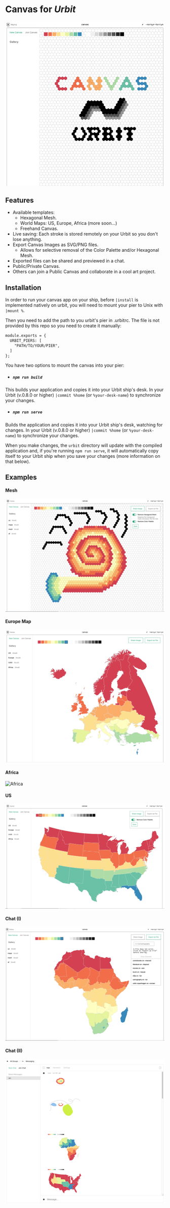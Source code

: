 # **Canvas** for *Urbit*

![Header](/images/canvas.png)

## Features

- Available templates:
  - Hexagonal Mesh.
  - World Maps: US, Europe, Africa (more soon...)
  - Freehand Canvas.
- Live saving: Each stroke is stored remotely on your Urbit so you don't lose anything.
- Export Canvas Images as SVG/PNG files.
  - Allows for selective removal of the Color Palette and/or Hexagonal Mesh.
- Exported files can be shared and previewed in a chat.
- Public/Private Canvas.
- Others can join a Public Canvas and collaborate in a cool art project.

## Installation

In order to run your canvas app on your ship, before `|install` is implemented natively on urbit, you will need to mount your pier to Unix with `|mount %`.

Then you need to add the path to you urbit's pier in .urbitrc. The file is not provided by this repo so you need to create it manually:

```
module.exports = {
  URBIT_PIERS: [
    "PATH/TO/YOUR/PIER",
  ]
};
```

You have two options to mount the canvas into your pier:

- ##### `npm run build`

This builds your application and copies it into your Urbit ship's desk. In your Urbit (v.0.8.0 or higher) `|commit %home` (or `%your-desk-name`) to synchronize your changes.

- ##### `npm run serve`

Builds the application and copies it into your Urbit ship's desk, watching for changes. In your Urbit (v.0.8.0 or higher) `|commit %home` (or `%your-desk-name`) to synchronize your changes.

When you make changes, the `urbit` directory will update with the compiled application and, if you're running `npm run serve`, it will automatically copy itself to your Urbit ship when you save your changes (more information on that below).

## Examples

#### Mesh
![Mesh](/images/export-mesh.png)
#### Europe Map
![Europe](/images/europe.png)
#### Africa
![Africa](/images/exported-africa.png)
#### US
![US](/images/export.png)
#### Chat (I)
![Chat](/images/share-chat.png)
#### Chat (II)
![Chat](/images/chat.png)
